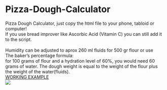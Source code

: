 # Pizza-Dough-Calculator
Pizza Dough Calculator, just copy the html file to your phone, tabloid or computer!<br/>
If you use bread improver like Ascorbic Acid (Vitamin C) you can still add it to the script.
<br/><br/>
Humidity can be adjusted to aprox 260 ml fluids for 500 gr flour or use <br/>The baker’s percentage formula:<br/> 
for 100 grams of flour and a hydration level of 60%, you would need 60 grams of water. The dough weight is equal to the weight of the flour plus the weight of the water(fluids).<br/>
<a href="https://raycolt.github.io/Pizza-Dough-Calculator">WORKING EXAMPLE</a><br/>
<img src='https://github.com/RayColt/Pizza-Dough-Calculator/blob/main/image/pdc_.jpg'/>

